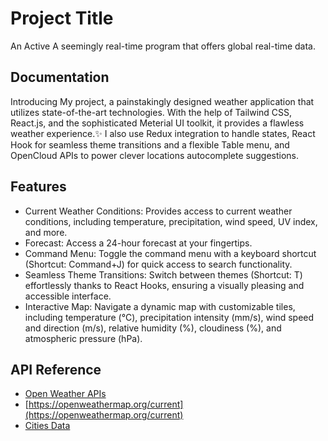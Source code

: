 
# Project Title

An Active A seemingly real-time program that offers global real-time data.

## Documentation


Introducing My project, a painstakingly designed weather application that utilizes state-of-the-art technologies. With the help of Tailwind CSS, React.js, and the sophisticated Meterial UI toolkit, it provides a flawless weather experience.✨ I also use Redux integration to handle states, React Hook for seamless theme transitions and a flexible Table menu, and OpenCloud APIs to power clever locations autocomplete suggestions.


## Features

- Current Weather Conditions: Provides access to current weather conditions, including temperature, precipitation, wind speed, UV index, and more.
- Forecast: Access a 24-hour forecast at your fingertips.
- Command Menu: Toggle the command menu with a keyboard shortcut (Shortcut: Command+J) for quick access to search functionality.
- Seamless Theme Transitions: Switch between themes (Shortcut: T) effortlessly thanks to React Hooks, ensuring a visually pleasing and accessible interface.
- Interactive Map: Navigate a dynamic map with customizable tiles, including temperature (°C), precipitation intensity (mm/s), wind speed and direction (m/s), relative humidity (%), cloudiness (%), and atmospheric pressure (hPa).

## API Reference 

 - [Open Weather APIs](https://openweathermap.org/)
 - [https://openweathermap.org/current](https://openweathermap.org/current)
 - [Cities Data ](https://public.opendatasoft.com/explore/dataset/geonames-all-cities-with-a-population-1000/api/?disjunctive.cou_name_en&sort=name)

